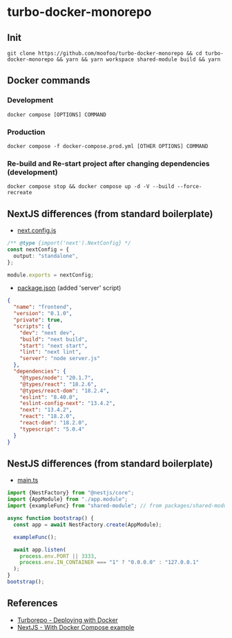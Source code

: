 # turbo-docker-monorepo

## Init

```
git clone https://github.com/moofoo/turbo-docker-monorepo && cd turbo-docker-monorepo && yarn && yarn workspace shared-module build && yarn
```

## Docker commands

### Development

```
docker compose [OPTIONS] COMMAND
```

### Production

```
docker compose -f docker-compose.prod.yml [OTHER OPTIONS] COMMAND
```

### Re-build and Re-start project after changing dependencies (development)

```
docker compose stop && docker compose up -d -V --build --force-recreate
```

## NextJS differences (from standard boilerplate)

- [next.config.js](https://github.com/moofoo/turbo-docker-monorepo/blob/main/apps/frontend/next.config.js)

```typescript
/** @type {import('next').NextConfig} */
const nextConfig = {
  output: "standalone",
};

module.exports = nextConfig;
```

- [package.json](https://github.com/moofoo/turbo-docker-monorepo/blob/main/apps/frontend/package.json) (added 'server' script)

```json
{
  "name": "frontend",
  "version": "0.1.0",
  "private": true,
  "scripts": {
    "dev": "next dev",
    "build": "next build",
    "start": "next start",
    "lint": "next lint",
    "server": "node server.js"
  },
  "dependencies": {
    "@types/node": "20.1.7",
    "@types/react": "18.2.6",
    "@types/react-dom": "18.2.4",
    "eslint": "8.40.0",
    "eslint-config-next": "13.4.2",
    "next": "13.4.2",
    "react": "18.2.0",
    "react-dom": "18.2.0",
    "typescript": "5.0.4"
  }
}
```

## NestJS differences (from standard boilerplate)

- [main.ts](https://github.com/moofoo/turbo-docker-monorepo/blob/main/apps/backend/src/main.ts)

```typescript
import {NestFactory} from "@nestjs/core";
import {AppModule} from "./app.module";
import {exampleFunc} from "shared-module"; // from packages/shared-module

async function bootstrap() {
  const app = await NestFactory.create(AppModule);

  exampleFunc();

  await app.listen(
    process.env.PORT || 3333,
    process.env.IN_CONTAINER === "1" ? "0.0.0.0" : "127.0.0.1"
  );
}
bootstrap();
```

## References

- [Turborepo - Deploying with Docker](https://turbo.build/repo/docs/handbook/deploying-with-docker#example)
- [NextJS - With Docker Compose example](https://github.com/vercel/next.js/tree/canary/examples/with-docker-compose)
